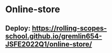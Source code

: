 # Online-store 

## Deploy: https://rolling-scopes-school.github.io/gremlin654-JSFE2022Q1/online-store/

